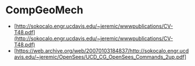 # CompGeoMech


- [http://sokocalo.engr.ucdavis.edu/~jeremic/wwwpublications/CV-T48.pdf](http://sokocalo.engr.ucdavis.edu/~jeremic/wwwpublications/CV-T48.pdf)
- [https://web.archive.org/web/20070103184837/http://sokocalo.engr.ucdavis.edu/~jeremic/OpenSees/UCD_CG_OpenSees_Commands_2up.pdf]


